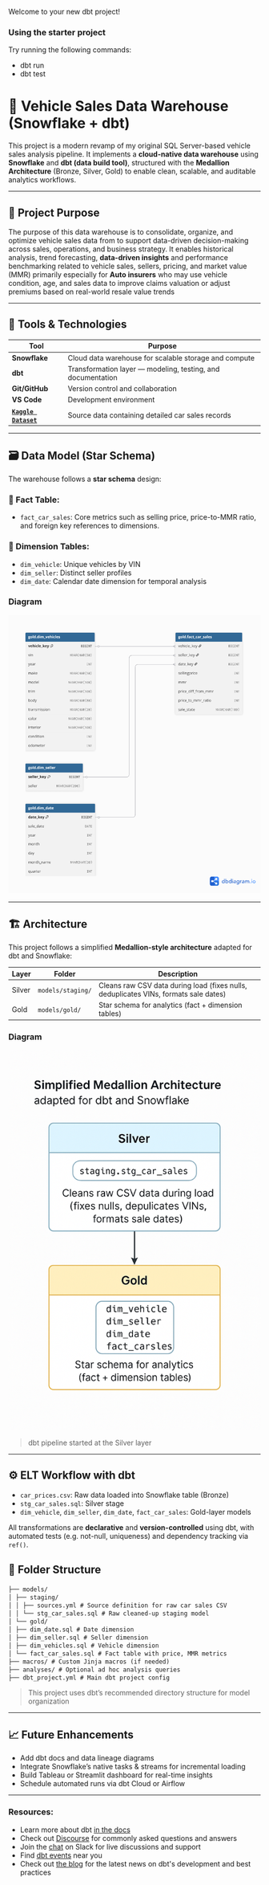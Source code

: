 Welcome to your new dbt project!

### Using the starter project

Try running the following commands:
- dbt run
- dbt test

# 🚗 Vehicle Sales Data Warehouse (Snowflake + dbt)

This project is a modern revamp of my original SQL Server-based vehicle sales analysis pipeline. It implements a **cloud-native data warehouse** using **Snowflake** and **dbt (data build tool)**, structured with the **Medallion Architecture** (Bronze, Silver, Gold) to enable clean, scalable, and auditable analytics workflows.

---

## 📌 Project Purpose

The purpose of this data warehouse is to consolidate, organize, and optimize vehicle sales data from to support data-driven decision-making across sales, operations, and business strategy. It enables historical analysis, trend forecasting, **data-driven insights** and performance benchmarking related to vehicle sales, sellers, pricing, and market value (MMR) primarily especially for **Auto insurers** who may use vehicle condition, age, and sales data to improve claims valuation or adjust premiums based on real-world resale value trends

---

## 🧰 Tools & Technologies

| Tool          | Purpose |
|---------------|---------|
| **Snowflake** | Cloud data warehouse for scalable storage and compute |
| **dbt**       | Transformation layer — modeling, testing, and documentation |
| **Git/GitHub**| Version control and collaboration |
| **VS Code**   | Development environment |
| **[`Kaggle Dataset`](https://www.kaggle.com/datasets/syedanwarafridi/vehicle-sales-data)**| Source data containing detailed car sales records |

---

## 🗃️ Data Model (Star Schema)

The warehouse follows a **star schema** design:

### 📂 Fact Table:
- `fact_car_sales`: Core metrics such as selling price, price-to-MMR ratio, and foreign key references to dimensions.

### 📂 Dimension Tables:
- `dim_vehicle`: Unique vehicles by VIN
- `dim_seller`: Distinct seller profiles
- `dim_date`: Calendar date dimension for temporal analysis

### Diagram
![Relationship](snapshots/starschema.png "Relationship")

---

## 🏗️ Architecture

This project follows a simplified **Medallion-style architecture** adapted for dbt and Snowflake:

| Layer | Folder      | Description |
|-------|-------------|-------------|
| Silver | `models/staging/` | Cleans raw CSV data during load (fixes nulls, deduplicates VINs, formats sale dates) |
| Gold   | `models/gold/`    | Star schema for analytics (fact + dimension tables) |

### Diagram
![Diagram](snapshots/architectureflow.png "Arhitecture")

> dbt pipeline started at the Silver layer

---

## ⚙️ ELT Workflow with dbt

- `car_prices.csv`: Raw data loaded into Snowflake table (Bronze)
- `stg_car_sales.sql`: Silver stage
- `dim_vehicle`, `dim_seller`, `dim_date`, `fact_car_sales`: Gold-layer models

All transformations are **declarative** and **version-controlled** using dbt, with automated tests (e.g. not-null, uniqueness) and dependency tracking via `ref()`.

## 📂 Folder Structure
``` Vehicle_Analysis_wh/
├── models/
│ ├── staging/
│ │ ├── sources.yml # Source definition for raw car sales CSV
│ │ └── stg_car_sales.sql # Raw cleaned-up staging model
│ └── gold/
│ ├── dim_date.sql # Date dimension
│ ├── dim_seller.sql # Seller dimension
│ ├── dim_vehicles.sql # Vehicle dimension
│ └── fact_car_sales.sql # Fact table with price, MMR metrics
├── macros/ # Custom Jinja macros (if needed)
├── analyses/ # Optional ad hoc analysis queries
├── dbt_project.yml # Main dbt project config
```
> This project uses dbt’s recommended directory structure for model organization

---

## 📈 Future Enhancements

- Add dbt docs and data lineage diagrams
- Integrate Snowflake’s native tasks & streams for incremental loading
- Build Tableau or Streamlit dashboard for real-time insights
- Schedule automated runs via dbt Cloud or Airflow

---




### Resources:
- Learn more about dbt [in the docs](https://docs.getdbt.com/docs/introduction)
- Check out [Discourse](https://discourse.getdbt.com/) for commonly asked questions and answers
- Join the [chat](https://community.getdbt.com/) on Slack for live discussions and support
- Find [dbt events](https://events.getdbt.com) near you
- Check out [the blog](https://blog.getdbt.com/) for the latest news on dbt's development and best practices
